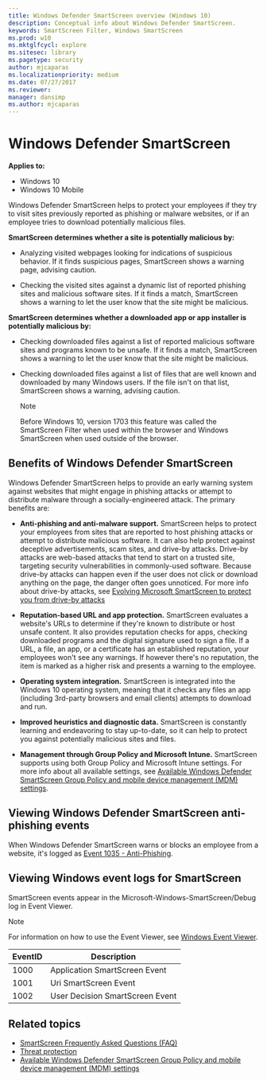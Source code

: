 ```yaml
---
title: Windows Defender SmartScreen overview (Windows 10)
description: Conceptual info about Windows Defender SmartScreen.
keywords: SmartScreen Filter, Windows SmartScreen
ms.prod: w10
ms.mktglfcycl: explore
ms.sitesec: library
ms.pagetype: security
author: mjcaparas
ms.localizationpriority: medium
ms.date: 07/27/2017
ms.reviewer: 
manager: dansimp
ms.author: mjcaparas
---
```


# Windows Defender SmartScreen

**Applies to:**

- Windows 10
- Windows 10 Mobile

Windows Defender SmartScreen helps to protect your employees if they try to visit sites previously reported as phishing or malware websites, or if an employee tries to download potentially malicious files.

**SmartScreen determines whether a site is potentially malicious by:**

- Analyzing visited webpages looking for indications of suspicious behavior. If it finds suspicious pages, SmartScreen shows a warning page, advising caution.

- Checking the visited sites against a dynamic list of reported phishing sites and malicious software sites. If it finds a match, SmartScreen shows a warning to let the user know that the site might be malicious.

**SmartScreen determines whether a downloaded app or app installer is potentially malicious by:**

- Checking downloaded files against a list of reported malicious software sites and programs known to be unsafe. If it finds a match, SmartScreen shows a warning to let the user know that the site might be malicious.

- Checking downloaded files against a list of files that are well known and downloaded by many Windows users. If the file isn't on that list, SmartScreen shows a warning, advising caution.

    >[!NOTE]
    >Before Windows 10, version 1703 this feature was called the SmartScreen Filter when used within the browser and Windows SmartScreen when used outside of the browser.

## Benefits of Windows Defender SmartScreen

Windows Defender SmartScreen helps to provide an early warning system against websites that might engage in phishing attacks or attempt to distribute malware through a socially-engineered attack. The primary benefits are:

- **Anti-phishing and anti-malware support.** SmartScreen helps to protect your employees from sites that are reported to host phishing attacks or attempt to distribute malicious software. It can also help protect against deceptive advertisements, scam sites, and drive-by attacks. Drive-by attacks are web-based attacks that tend to start on a trusted site, targeting security vulnerabilities in commonly-used software. Because drive-by attacks can happen even if the user does not click or download anything on the page, the danger often goes unnoticed. For more info about drive-by attacks, see [Evolving Microsoft SmartScreen to protect you from drive-by attacks](https://blogs.windows.com/msedgedev/2015/12/16/SmartScreen-drive-by-improvements/#3B7Bb8bzeAPq8hXE.97)

- **Reputation-based URL and app protection.** SmartScreen evaluates a website's URLs to determine if they're known to distribute or host unsafe content. It also provides reputation checks for apps, checking downloaded programs and the digital signature used to sign a file. If a URL, a file, an app, or a certificate has an established reputation, your employees won't see any warnings. If however there's no reputation, the item is marked as a higher risk and presents a warning to the employee.

- **Operating system integration.** SmartScreen is integrated into the Windows 10 operating system, meaning that it checks any files an app (including 3rd-party browsers and email clients) attempts to download and run.

- **Improved heuristics and diagnostic data.** SmartScreen is constantly learning and endeavoring to stay up-to-date, so it can help to protect you against potentially malicious sites and files.

- **Management through Group Policy and Microsoft Intune.** SmartScreen supports using both Group Policy and Microsoft Intune settings. For more info about all available settings, see [Available Windows Defender SmartScreen Group Policy and mobile device management (MDM) settings](windows-defender-smartscreen-available-settings.md).

## Viewing Windows Defender SmartScreen anti-phishing events

When Windows Defender SmartScreen warns or blocks an employee from a website, it's logged as [Event 1035 - Anti-Phishing](https://technet.microsoft.com/scriptcenter/dd565657(v=msdn.10).aspx).

## Viewing Windows event logs for SmartScreen

SmartScreen events appear in the Microsoft-Windows-SmartScreen/Debug log in Event Viewer.

> [!NOTE]
> For information on how to use the Event Viewer, see [Windows Event Viewer](https://docs.microsoft.com/host-integration-server/core/windows-event-viewer1).

EventID | Description |
-|-
1000 | Application SmartScreen Event
1001 | Uri SmartScreen Event
1002 | User Decision SmartScreen Event

## Related topics

- [SmartScreen Frequently Asked Questions (FAQ)](https://feedback.smartscreen.microsoft.com/smartscreenfaq.aspx)
- [Threat protection](../index.md)
- [Available Windows Defender SmartScreen Group Policy and mobile device management (MDM) settings](https://docs.microsoft.com/windows/security/threat-protection/windows-defender-smartscreen/windows-defender-smartscreen-available-settings)
